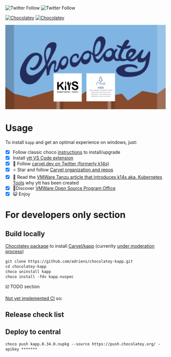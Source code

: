 ![Twitter Follow](https://img.shields.io/twitter/follow/rastadidi?style=social)
![Twitter Follow](https://img.shields.io/twitter/follow/carvel_dev?label=Follow%20Carvel.dev&style=social)

[![Chocolatey](https://img.shields.io/chocolatey/v/kapp.svg)](https://chocolatey.org/packages/kapp)
[![Chocolatey](https://img.shields.io/chocolatey/dt/kapp.svg)](https://chocolatey.org/packages/kapp)

![Project banner](choco-kapp-banner.png)


# Usage

To install `kapp` and get an optimal experience on windows, just:

- [x] Follow classic choco [instructions](https://chocolatey.org/packages/kapp/) to install/upgrade
- [x] Install [ytt VS Code extension](https://marketplace.visualstudio.com/items?itemName=ewrenn.vscode-ytt)
- [x] :newspaper: Follow [carvel.dev on Twitter (formerly k14s)](https://twitter.com/carvel_dev)
- [x] :star: Star and follow [Carvel organization and repos](https://github.com/vmware-tanzu)
- [x] :book: Read the [VMWare Tanzu article that introduces k14s aka. Kubernetes Tools](https://tanzu.vmware.com/content/blog/introducing-k14s-kubernetes-tools-simple-and-composable-tools-for-application-deployment) why ytt has been created
- [x] :rocket:Discover [VMWare Open Source Program Office](http://vmware.github.io/)
- [x] :smiley_cat: Enjoy

# For developers only section

## Build locally

[Chocolatey package](https://chocolatey.org/packages/kapp/) to install [Carvel/kapp](https://github.com/k14s/ytt) (currenlty [under moderation process](https://github.com/adriens/chocolatey-kapp/issues/1))

```
git clone https://github.com/adriens/chocolatey-kapp.git
cd chocolatey-kapp
choco uninstall kapp
choco install -fdv kapp.nuspec
```

:ballot_box_with_check: TODO section

[Not yet implemented CI](https://github.com/adriens/chocolatey-kapp/issues/2) so:

## Release check list


## Deploy to central

```
choco push kapp.0.34.0.nupkg --source https://push.chocolatey.org/ -apikey *******
```
